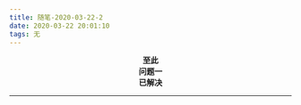 ```yaml
---
title: 随笔-2020-03-22-2
date: 2020-03-22 20:01:10
tags: 无
---
```


<center><strong>至此</center></strong>

<!-- more -->

<center><strong>问题一</center></strong>

<center><strong>已解决</center></strong>

---

